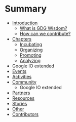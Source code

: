# Summary

* [Introduction](README.md)
   * [What is GDG Wisdom?](what_is_gdg_wisdom.md)
   * [How can we contribute?](how_can_we_contribute.md)
* [Chapters](what_is_a_gdg/README.md)
   * [Incubating](what_is_a_gdg/incubating.md)
   * [Organizing](what_is_a_gdg/organizing)
   * [Promoting](what_is_a_gdg/promoting)
   * [Analyzing](what_is_a_gdg/analyzing)
* Google IO extended
* [Events](gdg_events/README.md)
* [Activities](activities/README.md)
* [Community](community/README.md)
   * Google IO extended
* [Partners](partners/README.md)
* [Resources](resources/README.md)
* [Stories](stories/README.md)
* [Other](other/README.md)
* [Contributors](contributors/README.md)


